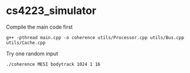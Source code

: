 # cs4223_simulator

Compile the main code first
```
g++ -pthread main.cpp -o coherence utils/Processor.cpp utils/Bus.cpp utils/Cache.cpp
```

Try one random input
```
./coherence MESI bodytrack 1024 1 16
```